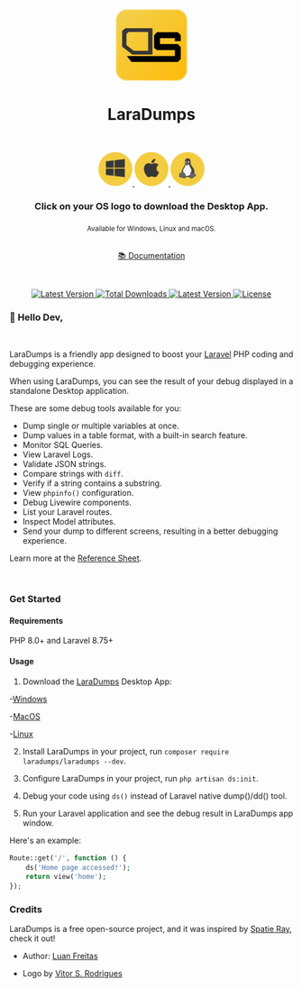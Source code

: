 <p align="center">
  <img src="./art/logo.png" height="128" alt="" />
</p>
<h1 align="center">LaraDumps</h1>
<div align="center">
  <br />
  <p align="center">
    <a href="https://github.com/laradumps/app/releases/download/v1.0.0/LaraDumps-Setup-1.0.0.exe">
      <img src="./art/os/windows.png" height="60" alt="LaraDumps Windows App" />
    </a>
    <a href="https://github.com/laradumps/app/releases/download/v1.0.0/LaraDumps-1.0.0.dmg">
      <img src="./art/os/macos.png" height="60" alt="LaraDumps MacOS App" />
    </a>
    <a href="https://github.com/laradumps/app/releases/download/v1.0.0/LaraDumps-1.0.0.AppImage">
      <img src="./art/os/linux.png" height="60" alt="LaraDumps Linux App" />
    </a>
  </p>
  <h3>Click on your OS logo to download the Desktop App.</h3>
  <sub>Available for Windows, Linux and macOS.</sub>
  <br />
  <br />
  <p>
    <a href="https://laradumps.dev"> 📚 Documentation </a>
  </p>
</div>
 <br/>
<div align="center">
  <p align="center">
    <a href="https://packagist.org/packages/laradumps/laradumps">
      <img alt="Latest Version" src="https://img.shields.io/static/v1?label=laravel&message=%E2%89%A58.0&color=0078BE&logo=laravel&style=flat-square">
    </a>
    <a href="https://packagist.org/packages/laradumps/laradumps">
      <img alt="Total Downloads" src="https://img.shields.io/packagist/dt/laradumps/laradumps">
    </a>
    <a href="https://packagist.org/packages/laradumps/laradumps">
      <img alt="Latest Version" src="https://img.shields.io/packagist/v/laradumps/laradumps">
    </a>
    <a href="https://packagist.org/packages/laradumps/laradumps">
      <img alt="License" src="https://img.shields.io/github/license/laradumps/laradumps">
    </a>
  </p>
</div>

### 👋 Hello Dev,

<br/>

LaraDumps is a friendly app designed to boost your [Laravel](https://larvel.com/) PHP coding and debugging experience.

When using LaraDumps, you can see the result of your debug displayed in a standalone Desktop application.

These are some debug tools available for you:

- Dump single or multiple variables at once.
- Dump values in a table format, with a built-in search feature.
- Monitor SQL Queries.
- View Laravel Logs.
- Validate JSON strings.
- Compare strings with `diff`.
- Verify if a string contains a substring.
- View `phpinfo()` configuration.
- Debug Livewire components.
- List your Laravel routes.
- Inspect Model attributes.
- Send your dump to different screens, resulting in a better debugging experience.

Learn more at the [Reference Sheet](https://laradumps.dev/#/laravel/debug/reference-sheet).

<br>

### Get Started

#### Requirements

 PHP 8.0+ and Laravel 8.75+

#### Usage

1. Download the [LaraDumps](https://github.com/laradumps/app) Desktop App:

  -[Windows](https://github.com/laradumps/app/releases/download/v1.0.0/LaraDumps-Setup-1.0.0.exe)

  -[MacOS](https://github.com/laradumps/app/releases/download/v1.0.0/LaraDumps-1.0.0.dmg)

  -[Linux](https://github.com/laradumps/app/releases/download/v1.0.0/LaraDumps-1.0.0.AppImage)

2. Install LaraDumps in your project, run `composer require laradumps/laradumps --dev`.

3. Configure LaraDumps in your project, run `php artisan ds:init`.

4. Debug your code using `ds()` instead of Laravel native dump()/dd() tool.

5. Run your Laravel application and see the debug result in LaraDumps app window.

Here's an example:

```php
Route::get('/', function () {
    ds('Home page accessed!');
    return view('home');
});
```

### Credits

LaraDumps is a free open-source project, and it was inspired by [Spatie Ray](https://github.com/spatie/ray), check it out!

- Author: [Luan Freitas](https://github.com/luanfreitasdev)

- Logo by [Vitor S. Rodrigues](https://github.com/vs0uz4)
